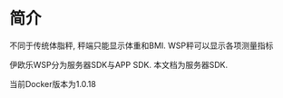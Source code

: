 # 简介

不同于传统体脂秤, 秤端只能显示体重和BMI. WSP秤可以显示各项测量指标 

伊欧乐WSP分为服务器SDK与APP SDK. 本文档为服务器SDK.

当前Docker版本为1.0.18
